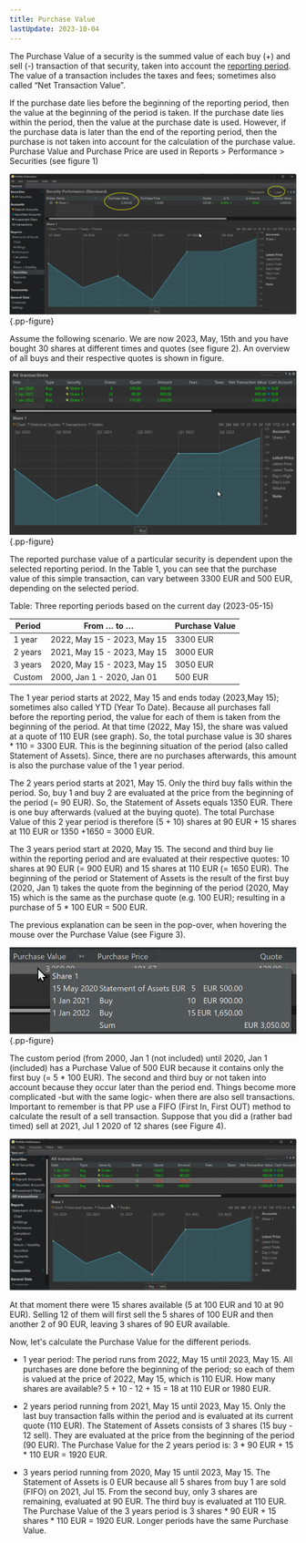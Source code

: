 ```yaml
---
title: Purchase Value
lastUpdate: 2023-10-04
---
```

The Purchase Value of a security is the summed value of each buy (+) and sell (-) transaction of that security, taken into account the [reporting period](reporting-period.md). The value of a transaction includes the taxes and fees; sometimes also called “Net Transaction Value”.

If the purchase date lies before the beginning of the reporting period, then the value at the beginning of the period is taken. If the purchase date lies within the period, then the value at the purchase date is used. However, if the purchase data is later than the end of the reporting period, then the purchase is not taken into account for the calculation of the purchase value. Purchase Value and Purchase Price are used in Reports > Performance > Securities (see figure 1)

![Purchase value of a security](images/purchase-value-reports-securities.png){.pp-figure}

Assume the following scenario. We are now 2023, May, 15th and you have bought 30 shares at different times and quotes (see figure 2). An overview of all buys and their respective quotes is shown in figure.

![List of Buy transactions of security example](images/purchase-value-all-transactions-buy-only.png){.pp-figure}

The reported purchase value of a particular security is dependent upon the selected reporting period. In the Table 1, you can see that the purchase value of this simple transaction, can vary between 3300 EUR and 500 EUR, depending on the selected period.

Table: Three reporting periods based on the current day (2023-05-15)

| Period | From … to … | Purchase Value |
| --- | --- | --- |
| 1 year | 2022, May 15 - 2023, May 15 | 3300 EUR |
| 2 years | 2021, May 15 - 2023, May 15 | 3000 EUR |
| 3 years | 2020, May 15 - 2023, May 15 | 3050 EUR |
| Custom | 2000, Jan 1 - 2020, Jan 01 | 500 EUR |

The 1 year period starts at 2022, May 15 and ends today (2023,May 15); sometimes also called YTD (Year To Date). Because all purchases fall before the reporting period, the value for each of them is taken from the beginning of the period. At that time (2022, May 15), the share was valued at a quote of 110 EUR (see graph). So, the total purchase value is 30 shares * 110 = 3300 EUR. This is the beginning situation of the period (also called Statement of Assets). Since, there are no purchases afterwards, this amount is also the purchase value of the 1 year period.

The 2 years period starts at 2021, May 15. Only the third buy falls within the period. So, buy 1 and buy 2 are evaluated at the price from the beginning of the period (= 90 EUR). So, the Statement of Assets equals 1350 EUR. There is one buy afterwards (valued at the buying quote). The total Purchase Value of this 2 year period is therefore (5 + 10) shares at 90 EUR + 15 shares at 110 EUR or 1350 +1650 = 3000 EUR.

The 3 years period start at 2020, May 15. The second and third buy lie within the reporting period and are evaluated at their respective quotes: 10 shares at 90 EUR (= 900 EUR) and 15 shares at 110 EUR (= 1650 EUR). The beginning of the period or Statement of Assets is the result of the first buy (2020, Jan 1) takes the quote from the beginning of the period (2020, May 15) which is the same as the purchase quote (e.g. 100 EUR); resulting in a purchase of 5 * 100 EUR = 500 EUR.

The previous explanation can be seen in the pop-over, when hovering the mouse over the Purchase Value (see Figure 3).

![Pop-over panel for Purchase value field.](images/purchase-value-pop-over.png){.pp-figure}

The custom period (from 2000, Jan 1 (not included) until 2020, Jan 1 (included) has a Purchase Value of 500 EUR because it contains only the first buy (= 5 * 100 EUR). The second and third buy or not taken into account because they occur later than the period end.
Things become more complicated -but with the same logic- when there are also sell transactions. Important to remember is that PP use a FIFO (First In, First OUT) method to calculate the result of a sell transaction. Suppose that you did a (rather bad timed) sell at 2021, Jul 1 2020 of 12 shares (see Figure 4).

![Overview and graph of all buy and sell transactions.](images/purchase-value-all-transaction-buy-sell.png)

At that moment there were 15 shares available (5 at 100 EUR and 10 at 90 EUR). Selling 12 of them will first sell the 5 shares of 100 EUR and then another 2 of 90 EUR, leaving 3 shares of 90 EUR available.

Now, let's calculate the Purchase Value for the different periods.

  + 1 year period: The period runs from 2022, May 15 until 2023, May 15. All purchases are done before the beginning of the period; so each of them is valued at the price of 2022, May 15, which is 110 EUR. How many shares are available? 5 + 10 - 12 + 15 = 18 at 110 EUR or 1980 EUR.

  + 2 years period running from 2021, May 15 until 2023, May 15. Only the last buy transaction falls within the period and is evaluated at its current quote (110 EUR). The Statement of Assets consists of 3 shares (15 buy - 12 sell). They are evaluated at the price from the beginning of the period (90 EUR). The Purchase Value for the 2 years period is: 3 * 90 EUR + 15 * 110 EUR = 1920 EUR.

  + 3 years period running from 2020, May 15 until 2023, May 15. The Statement of Assets is 0 EUR because all 5 shares from buy 1 are sold (FIFO) on 2021, Jul 15. From the second buy, only 3 shares are remaining, evaluated at 90 EUR. The third buy is evaluated at 110 EUR. The Purchase Value of the 3 years period is 3 shares * 90 EUR + 15 shares * 110 EUR = 1920 EUR. Longer periods have the same Purchase Value.
